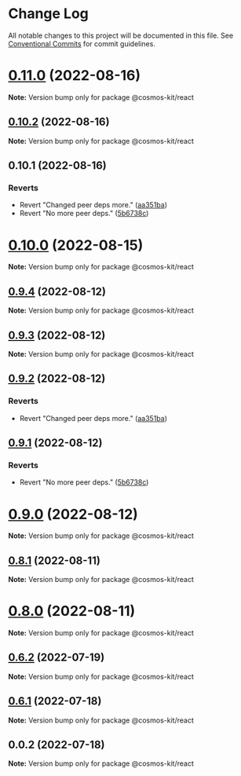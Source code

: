 # Change Log

All notable changes to this project will be documented in this file.
See [Conventional Commits](https://conventionalcommits.org) for commit guidelines.

# [0.11.0](https://github.com/cosmology-tech/cosmos-kit/compare/@cosmos-kit/react@0.10.2...@cosmos-kit/react@0.11.0) (2022-08-16)

**Note:** Version bump only for package @cosmos-kit/react





## [0.10.2](https://github.com/cosmology-tech/cosmos-kit/compare/@cosmos-kit/react@0.10.1...@cosmos-kit/react@0.10.2) (2022-08-16)

**Note:** Version bump only for package @cosmos-kit/react





## 0.10.1 (2022-08-16)


### Reverts

* Revert "Changed peer deps more." ([aa351ba](https://github.com/cosmology-tech/cosmos-kit/commit/aa351baf8eb5b8e5deb871ab2ee91667bae2a0d0))
* Revert "No more peer deps." ([5b6738c](https://github.com/cosmology-tech/cosmos-kit/commit/5b6738c3c41a774a84c52b7ed2605a162a2e0601))





# [0.10.0](https://github.com/cosmology-tech/cosmos-kit/compare/@cosmos-kit/react@0.9.4...@cosmos-kit/react@0.10.0) (2022-08-15)

**Note:** Version bump only for package @cosmos-kit/react





## [0.9.4](https://github.com/cosmology-tech/cosmos-kit/compare/@cosmos-kit/react@0.9.3...@cosmos-kit/react@0.9.4) (2022-08-12)

**Note:** Version bump only for package @cosmos-kit/react





## [0.9.3](https://github.com/cosmology-tech/cosmos-kit/compare/@cosmos-kit/react@0.9.2...@cosmos-kit/react@0.9.3) (2022-08-12)

**Note:** Version bump only for package @cosmos-kit/react





## [0.9.2](https://github.com/cosmology-tech/cosmos-kit/compare/@cosmos-kit/react@0.9.1...@cosmos-kit/react@0.9.2) (2022-08-12)


### Reverts

* Revert "Changed peer deps more." ([aa351ba](https://github.com/cosmology-tech/cosmos-kit/commit/aa351baf8eb5b8e5deb871ab2ee91667bae2a0d0))





## [0.9.1](https://github.com/cosmology-tech/cosmos-kit/compare/@cosmos-kit/react@0.9.0...@cosmos-kit/react@0.9.1) (2022-08-12)


### Reverts

* Revert "No more peer deps." ([5b6738c](https://github.com/cosmology-tech/cosmos-kit/commit/5b6738c3c41a774a84c52b7ed2605a162a2e0601))





# [0.9.0](https://github.com/cosmology-tech/cosmos-kit/compare/@cosmos-kit/react@0.8.1...@cosmos-kit/react@0.9.0) (2022-08-12)

**Note:** Version bump only for package @cosmos-kit/react





## [0.8.1](https://github.com/cosmology-tech/cosmos-kit/compare/@cosmos-kit/react@0.8.0...@cosmos-kit/react@0.8.1) (2022-08-11)

**Note:** Version bump only for package @cosmos-kit/react





# [0.8.0](https://github.com/cosmology-tech/cosmos-kit/compare/@cosmos-kit/react@0.6.2...@cosmos-kit/react@0.8.0) (2022-08-11)

**Note:** Version bump only for package @cosmos-kit/react





## [0.6.2](https://github.com/cosmology-tech/cosmos-kit/compare/@cosmos-kit/react@0.6.1...@cosmos-kit/react@0.6.2) (2022-07-19)

**Note:** Version bump only for package @cosmos-kit/react

## [0.6.1](https://github.com/cosmology-tech/cosmos-kit/compare/@cosmos-kit/react@0.0.2...@cosmos-kit/react@0.6.1) (2022-07-18)

**Note:** Version bump only for package @cosmos-kit/react

## 0.0.2 (2022-07-18)

**Note:** Version bump only for package @cosmos-kit/react
